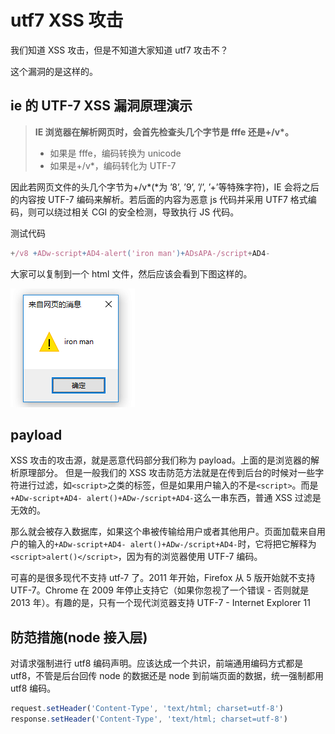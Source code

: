 # utf7 XSS 攻击

我们知道 XSS 攻击，但是不知道大家知道 utf7 攻击不？

这个漏洞的是这样的。

## ie 的 UTF-7 XSS 漏洞原理演示


> **IE 浏览器在解析网页时，会首先检查头几个字节是 fffe 还是+/v\*。**
>   - 如果是 fffe，编码转换为 unicode
>   - 如果是+/v\*，编码转化为 UTF-7

因此若网页文件的头几个字节为+/v*(*为 ’8’, ’9’, ’/’, ’+’等特殊字符)，IE 会将之后的内容按 UTF-7 编码来解析。若后面的内容为恶意 js 代码并采用 UTF7 格式编码，则可以绕过相关 CGI 的安全检测，导致执行 JS 代码。

测试代码

```js
+/v8 +ADw-script+AD4-alert('iron man')+ADsAPA-/script+AD4-
```

大家可以复制到一个 html 文件，然后应该会看到下图这样的。

![utf7 xss IE截图](https://raw.githubusercontent.com/ManfredHu/manfredHu.github.io/master/images/utf7XSSForIE.png)

## payload

XSS 攻击的攻击源，就是恶意代码部分我们称为 payload。上面的是浏览器的解析原理部分。
但是一般我们的 XSS 攻击防范方法就是在传到后台的时候对一些字符进行过滤，如`<script>`之类的标签，但是如果用户输入的不是`<script>`。而是`+ADw-script+AD4- alert()+ADw-/script+AD4-`这么一串东西，普通 XSS 过滤是无效的。

那么就会被存入数据库，如果这个串被传输给用户或者其他用户。页面加载来自用户的输入的`+ADw-script+AD4- alert()+ADw-/script+AD4-`时，它将把它解释为`<script>alert()</script>`，因为有的浏览器使用 UTF-7 编码。

可喜的是很多现代不支持 utf-7 了。2011 年开始，Firefox 从 5 版开始就不支持 UTF-7。Chrome 在 2009 年停止支持它（如果你忽视了一个错误 - 否则就是 2013 年）。有趣的是，只有一个现代浏览器支持 UTF-7 - Internet Explorer 11

## 防范措施(node 接入层)

对请求强制进行 utf8 编码声明。应该达成一个共识，前端通用编码方式都是 utf8，不管是后台回传 node 的数据还是 node 到前端页面的数据，统一强制都用 utf8 编码。

```js
request.setHeader('Content-Type', 'text/html; charset=utf-8')
response.setHeader('Content-Type', 'text/html; charset=utf-8')
```
